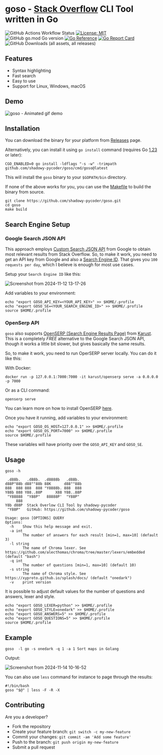 # goso - [Stack Overflow](https://stackoverflow.com/) CLI Tool written in Go

![GitHub Actions Workflow Status](https://img.shields.io/github/actions/workflow/status/shadowy-pycoder/goso/go.yml)
[![License: MIT](https://img.shields.io/badge/License-MIT-yellow.svg)](https://opensource.org/licenses/MIT)
![GitHub go.mod Go version](https://img.shields.io/github/go-mod/go-version/shadowy-pycoder/goso)
[![Go Reference](https://pkg.go.dev/badge/github.com/shadowy-pycoder/goso.svg)](https://pkg.go.dev/github.com/shadowy-pycoder/goso)
[![Go Report Card](https://goreportcard.com/badge/github.com/shadowy-pycoder/goso)](https://goreportcard.com/report/github.com/shadowy-pycoder/goso)
![GitHub Downloads (all assets, all releases)](https://img.shields.io/github/downloads/shadowy-pycoder/goso/total)


## Features

- Syntax highlighting 
- Fast search
- Easy to use
- Support for Linux, Windows, macOS


## Demo

![goso - Animated gif demo](demo/demo.gif)



## Installation

You can download the binary for your platform from [Releases](https://github.com/shadowy-pycoder/goso/releases) page.

Alternatively, you can install it using `go install` command (requires Go [1.23](https://go.dev/doc/install) or later):

```shell
CGO_ENABLED=0 go install -ldflags "-s -w" -trimpath github.com/shadowy-pycoder/goso/cmd/goso@latest
```
This will install the `goso` binary to your `$GOPATH/bin` directory.

If none of the above works for you, you can use the [Makefile](https://github.com/shadowy-pycoder/goso/blob/master/Makefile) to build the binary from source.

```shell
git clone https://github.com/shadowy-pycoder/goso.git
cd goso
make build
```


## Search Engine Setup

###  Google Search JSON API
This approach employs [Custom Search JSON API](https://developers.google.com/custom-search/v1/overview) from Google to obtain most relevant results from Stack Overflow. So, to make it work, you need to get an API key from Google and also a [Search Engine ID](https://developers.google.com/custom-search/v1/overview#search_engine_id). That gives you `100 requests per day`, which I believe is enough for most use cases.

Setup your `Search Engine ID` like this:

![Screenshot from 2024-11-12 13-17-26](https://github.com/user-attachments/assets/3dd798fb-d9de-438a-aeeb-81ffc47e488b)

Add variables to your environment:
```shell
echo "export GOSO_API_KEY=<YOUR_API_KEY>" >> $HOME/.profile
echo "export GOSO_SE=<YOUR_SEARCH_ENGINE_ID>" >> $HOME/.profile
source $HOME/.profile
```

###  OpenSerp API
`goso` also supports [OpenSERP (Search Engine Results Page)](https://github.com/karust/openserp) from [Karust](https://github.com/karust). This is a completely *FREE* alternative to the Google Search JSON API, though it works a little bit slower, but gives basically the same results. 

So, to make it work, you need to run OperSERP server locally. You can do it like this:

With Docker:
```shell
docker run -p 127.0.0.1:7000:7000 -it karust/openserp serve -a 0.0.0.0 -p 7000
```

Or as a CLI command:

```shell
openserp serve 
```
You can learn more on how to install OpenSERP [here](https://github.com/karust/openserp).

Once you have it running, add variables to your environment:
```shell
echo "export GOSO_OS_HOST=127.0.0.1" >> $HOME/.profile
echo "export GOSO_OS_PORT=7000" >> $HOME/.profile
source $HOME/.profile
```
These variables will have priority over the `GOSO_API_KEY` and `GOSO_SE`.


## Usage

```shell
goso -h
                                                                  
 .d88b.   .d88b.  .d8888b   .d88b.  
d88P"88b d88""88b 88K      d88""88b 
888  888 888  888 "Y8888b. 888  888 
Y88b 888 Y88..88P      X88 Y88..88P 
 "Y88888  "Y88P"   88888P'  "Y88P"  
     888                            
Y8b d88P  Stack Overlow CLI Tool by shadowy-pycoder                         
 "Y88P"   GitHub: https://github.com/shadowy-pycoder/goso                        
                                                                                                                                                                                              
Usage: goso [OPTIONS] QUERY
Options:
  -h    Show this help message and exit.
  -a int
        The number of answers for each result [min=1, max=10] (default 3)
  -l string
        The name of Chroma lexer. See https://github.com/alecthomas/chroma/tree/master/lexers/embedded (default "bash")
  -q int
        The number of questions [min=1, max=10] (default 10)
  -s string
        The name of Chroma style. See https://xyproto.github.io/splash/docs/ (default "onedark")
  -v    print version
``` 

It is possible to adjust default values for the number of questions and answers, lexer and style.
```shell
echo "export GOSO_LEXER=python" >> $HOME/.profile
echo "export GOSO_STYLE=onedark" >> $HOME/.profile
echo "export GOSO_ANSWERS=5" >> $HOME/.profile
echo "export GOSO_QUESTIONS=5" >> $HOME/.profile
source $HOME/.profile
```

## Example

```shell
goso  -l go -s onedark -q 1 -a 1 Sort maps in Golang
```
Output:

![Screenshot from 2024-11-14 10-16-52](https://github.com/user-attachments/assets/43282839-1719-44ae-a0e8-c2ed44d8e9e6)

You can also use `less` command for instance to page through the results:
```shell  
#!/bin/bash
goso "$@" | less -F -R -X
```

## Contributing

Are you a developer?

- Fork the repository
- Create your feature branch: `git switch -c my-new-feature`
- Commit your changes: `git commit -am 'Add some feature'`
- Push to the branch: `git push origin my-new-feature`
- Submit a pull request



